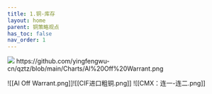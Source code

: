 ```yaml
---
title: 1.铜-库存
layout: home
parent: 铜策略观点
has_toc: false
nav_order: 1
---
```


<img src="{{ site.baseurl }}/Al%20Off%20Warrant.png.jpg">
https://github.com/yingfengwu-cn/qztz/blob/main/Charts/Al%20Off%20Warrant.png

![[Al Off Warrant.png]]![[CIF进口粗铜.png]]
![[CMX：连一-连二.png]]
